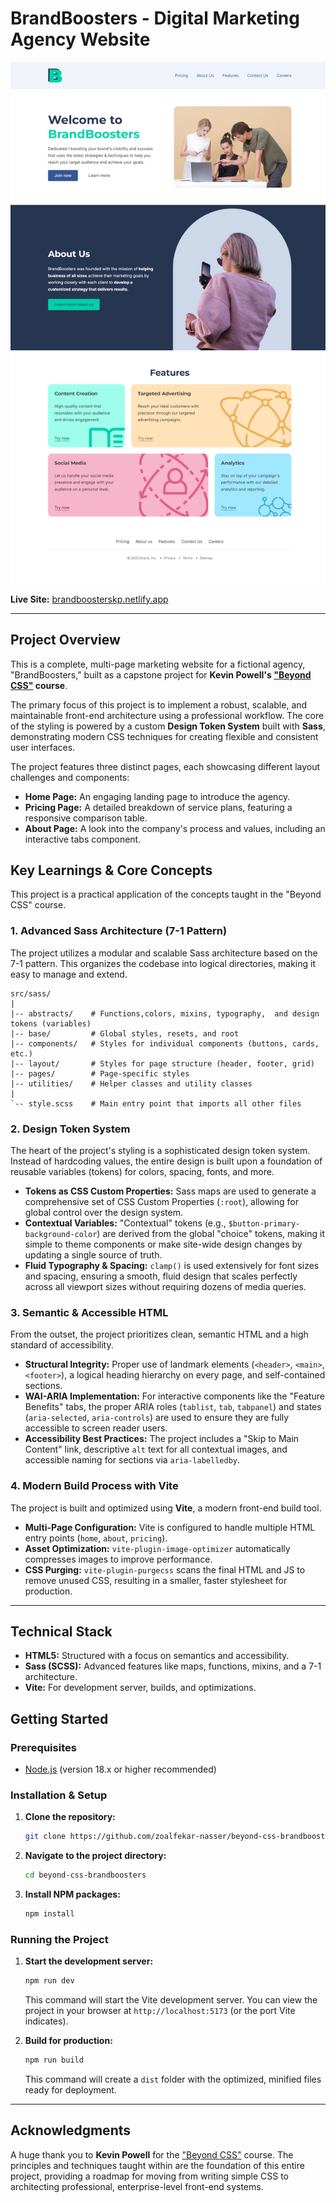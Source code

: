 # BrandBoosters - Digital Marketing Agency Website

![BrandBoosters Homepage](/public/site-preview.png)

**Live Site:** [brandboosterskp.netlify.app](https://brandboosterskp.netlify.app)

---

## Project Overview

This is a complete, multi-page marketing website for a fictional agency, "BrandBoosters," built as a capstone project for **Kevin Powell's ["Beyond CSS"](https://beyondcss.dev/) course**.

The primary focus of this project is to implement a robust, scalable, and maintainable front-end architecture using a professional workflow. The core of the styling is powered by a custom **Design Token System** built with **Sass**, demonstrating modern CSS techniques for creating flexible and consistent user interfaces.

The project features three distinct pages, each showcasing different layout challenges and components:

- **Home Page:** An engaging landing page to introduce the agency.
- **Pricing Page:** A detailed breakdown of service plans, featuring a responsive comparison table.
- **About Page:** A look into the company's process and values, including an interactive tabs component.

## Key Learnings & Core Concepts

This project is a practical application of the concepts taught in the "Beyond CSS" course.

### 1. Advanced Sass Architecture (7-1 Pattern)

The project utilizes a modular and scalable Sass architecture based on the 7-1 pattern. This organizes the codebase into logical directories, making it easy to manage and extend.

```
src/sass/
|
|-- abstracts/    # Functions,colors, mixins, typography,  and design tokens (variables)
|-- base/         # Global styles, resets, and root
|-- components/   # Styles for individual components (buttons, cards, etc.)
|-- layout/       # Styles for page structure (header, footer, grid)
|-- pages/        # Page-specific styles
|-- utilities/    # Helper classes and utility classes
|
`-- style.scss    # Main entry point that imports all other files
```

### 2. Design Token System

The heart of the project's styling is a sophisticated design token system. Instead of hardcoding values, the entire design is built upon a foundation of reusable variables (tokens) for colors, spacing, fonts, and more.

- **Tokens as CSS Custom Properties:** Sass maps are used to generate a comprehensive set of CSS Custom Properties (`:root`), allowing for global control over the design system.
- **Contextual Variables:** "Contextual" tokens (e.g., `$button-primary-background-color`) are derived from the global "choice" tokens, making it simple to theme components or make site-wide design changes by updating a single source of truth.
- **Fluid Typography & Spacing:** `clamp()` is used extensively for font sizes and spacing, ensuring a smooth, fluid design that scales perfectly across all viewport sizes without requiring dozens of media queries.

### 3. Semantic & Accessible HTML

From the outset, the project prioritizes clean, semantic HTML and a high standard of accessibility.

- **Structural Integrity:** Proper use of landmark elements (`<header>`, `<main>`, `<footer>`), a logical heading hierarchy on every page, and self-contained sections.
- **WAI-ARIA Implementation:** For interactive components like the "Feature Benefits" tabs, the proper ARIA roles (`tablist`, `tab`, `tabpanel`) and states (`aria-selected`, `aria-controls`) are used to ensure they are fully accessible to screen reader users.
- **Accessibility Best Practices:** The project includes a "Skip to Main Content" link, descriptive `alt` text for all contextual images, and accessible naming for sections via `aria-labelledby`.

### 4. Modern Build Process with Vite

The project is built and optimized using **Vite**, a modern front-end build tool.

- **Multi-Page Configuration:** Vite is configured to handle multiple HTML entry points (`home`, `about`, `pricing`).
- **Asset Optimization:** `vite-plugin-image-optimizer` automatically compresses images to improve performance.
- **CSS Purging:** `vite-plugin-purgecss` scans the final HTML and JS to remove unused CSS, resulting in a smaller, faster stylesheet for production.

---

## Technical Stack

- **HTML5:** Structured with a focus on semantics and accessibility.
- **Sass (SCSS):** Advanced features like maps, functions, mixins, and a 7-1 architecture.
- **Vite:** For development server, builds, and optimizations.

## Getting Started

### Prerequisites

- [Node.js](https://nodejs.org/) (version 18.x or higher recommended)

### Installation & Setup

1.  **Clone the repository:**

    ```sh
    git clone https://github.com/zoalfekar-nasser/beyond-css-brandboosters.git
    ```

2.  **Navigate to the project directory:**

    ```sh
    cd beyond-css-brandboosters
    ```

3.  **Install NPM packages:**
    ```sh
    npm install
    ```

### Running the Project

1.  **Start the development server:**

    ```sh
    npm run dev
    ```

    This command will start the Vite development server. You can view the project in your browser at `http://localhost:5173` (or the port Vite indicates).

2.  **Build for production:**
    ```sh
    npm run build
    ```
    This command will create a `dist` folder with the optimized, minified files ready for deployment.

---

## Acknowledgments

A huge thank you to **Kevin Powell** for the ["Beyond CSS"](https://beyondcss.dev/) course. The principles and techniques taught within are the foundation of this entire project, providing a roadmap for moving from writing simple CSS to architecting professional, enterprise-level front-end systems.
